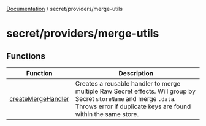 [Documentation](../../../index.md) / secret/providers/merge-utils

# secret/providers/merge-utils

## Functions

| Function | Description |
| ------ | ------ |
| [createMergeHandler](functions/createMergeHandler.md) | Creates a reusable handler to merge multiple Raw Secret effects. Will group by Secret `storeName` and merge `.data`. Throws error if duplicate keys are found within the same store. |
